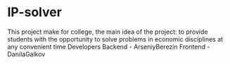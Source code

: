 # IP-solver
This project make for college, the main idea of ​​the project: to provide students with the opportunity to solve problems in economic disciplines at any convenient time
Developers
Backend - ArseniyBerezin
Frontend - DanilaGalkov
